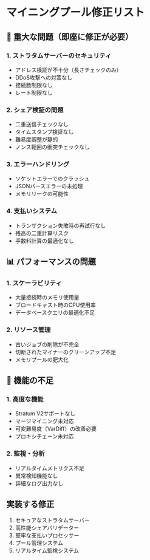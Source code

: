 # マイニングプール修正リスト

## 🚨 重大な問題（即座に修正が必要）

### 1. **ストラタムサーバーのセキュリティ**
- アドレス検証が不十分（長さチェックのみ）
- DDoS攻撃への対策なし
- 接続数制限なし
- レート制限なし

### 2. **シェア検証の問題**
- 二重送信チェックなし
- タイムスタンプ検証なし
- 難易度調整が静的
- ノンス範囲の衝突チェックなし

### 3. **エラーハンドリング**
- ソケットエラーでのクラッシュ
- JSONパースエラーの未処理
- メモリリークの可能性

### 4. **支払いシステム**
- トランザクション失敗時の再試行なし
- 残高の二重計算リスク
- 手数料計算の最適化なし

## 📊 パフォーマンスの問題

### 1. **スケーラビリティ**
- 大量接続時のメモリ使用量
- ブロードキャスト時のCPU使用率
- データベースクエリの最適化不足

### 2. **リソース管理**
- 古いジョブの削除が不完全
- 切断されたマイナーのクリーンアップ不足
- メモリプールの肥大化

## 🔧 機能の不足

### 1. **高度な機能**
- Stratum V2サポートなし
- マージマイニング未対応
- 可変難易度（VarDiff）の改善必要
- プロキシチェーン未対応

### 2. **監視・分析**
- リアルタイムメトリクス不足
- 異常検知機能なし
- 詳細なログ出力なし

## 実装する修正

1. セキュアなストラタムサーバー
2. 高性能シェアバリデーター
3. 堅牢な支払いプロセッサー
4. プール管理システム
5. リアルタイム監視システム
